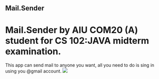 ## Mail.Sender
# Mail.Sender by AIU COM20 (A) student for CS 102:JAVA midterm examination. 
This app can send mail to anyone you want, all you need to do is sing in using you @gmail account.
![](C:/Users/User/OneDrive/Изображения/Screenshots/MailSender.png)
